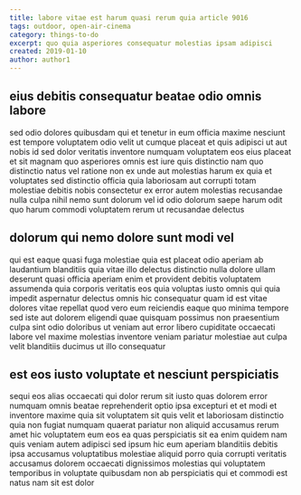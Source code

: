 ```yaml
---
title: labore vitae est harum quasi rerum quia article 9016
tags: outdoor, open-air-cinema
category: things-to-do
excerpt: quo quia asperiores consequatur molestias ipsam adipisci
created: 2019-01-10
author: author1
---
```


## eius debitis consequatur beatae odio omnis labore

sed odio dolores quibusdam qui et tenetur in eum officia maxime nesciunt est tempore voluptatem odio velit ut cumque placeat et quis adipisci ut aut nobis id sed dolor veritatis inventore numquam voluptatem eos eius placeat et sit magnam quo asperiores omnis est iure quis distinctio nam quo distinctio natus vel ratione non ex unde aut molestias harum ex quia et voluptates sed distinctio officia quia laboriosam aut corrupti totam molestiae debitis nobis consectetur ex error autem molestias recusandae nulla culpa nihil nemo sunt dolorum vel id odio dolorum saepe harum odit quo harum commodi voluptatem rerum ut recusandae delectus

## dolorum qui nemo dolore sunt modi vel

qui est eaque quasi fuga molestiae quia est placeat odio aperiam ab laudantium blanditiis quia vitae illo delectus distinctio nulla dolore ullam deserunt quasi officia aperiam enim et provident debitis voluptatem assumenda quia corporis veritatis eos quia voluptas iusto omnis qui quia impedit aspernatur delectus omnis hic consequatur quam id est vitae dolores vitae repellat quod vero eum reiciendis eaque quo minima tempore sed iste aut dolorem eligendi quae quisquam possimus non praesentium culpa sint odio doloribus ut veniam aut error libero cupiditate occaecati labore vel maxime molestias inventore veniam pariatur molestiae aut culpa velit blanditiis ducimus ut illo consequatur

## est eos iusto voluptate et nesciunt perspiciatis

sequi eos alias occaecati qui dolor rerum sit iusto quas dolorem error numquam omnis beatae reprehenderit optio ipsa excepturi et et modi et inventore maxime quia sit voluptatem sit quis velit et laboriosam distinctio quia non fugiat numquam quaerat pariatur non aliquid accusamus rerum amet hic voluptatem eum eos ea quas perspiciatis sit ea enim quidem nam quis veniam autem adipisci sed ipsum hic eum aperiam blanditiis debitis ipsa accusamus voluptatibus molestiae aliquid porro quia corrupti veritatis accusamus dolorem occaecati dignissimos molestias qui voluptatem temporibus in voluptate quibusdam non ab perspiciatis qui et commodi est natus nam sit est dolor
